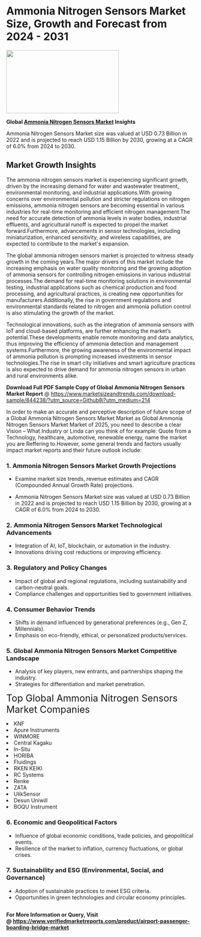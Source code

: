 <H1>Ammonia Nitrogen Sensors Market Size, Growth and Forecast from 2024 - 2031</H1><img class="aligncenter size-medium wp-image-584254" src="https://thirdeyenews.in/wp-content/uploads/2024/09/Global-Market-Research-300x168.jpeg" alt="" width="300" height="168" /><p><strong>Global&nbsp;<a href="https://www.marketsizeandtrends.com/download-sample/844238/?utm_source=Github8j?utm_medium=214">Ammonia Nitrogen Sensors Market</a> Insights</strong></p><p>Ammonia Nitrogen Sensors Market size was valued at USD 0.73 Billion in 2022 and is projected to reach USD 1.15 Billion by 2030, growing at a CAGR of 6.0% from 2024 to 2030.</p><p><h2>Market Growth Insights</h2> <p>The ammonia nitrogen sensors market is experiencing significant growth, driven by the increasing demand for water and wastewater treatment, environmental monitoring, and industrial applications.With growing concerns over environmental pollution and stricter regulations on nitrogen emissions, ammonia nitrogen sensors are becoming essential in various industries for real-time monitoring and efficient nitrogen management.The need for accurate detection of ammonia levels in water bodies, industrial effluents, and agricultural runoff is expected to propel the market forward.Furthermore, advancements in sensor technologies, including miniaturization, enhanced sensitivity, and wireless capabilities, are expected to contribute to the market's expansion.</p> <p>The global ammonia nitrogen sensors market is projected to witness steady growth in the coming years.The major drivers of this market include the increasing emphasis on water quality monitoring and the growing adoption of ammonia sensors for controlling nitrogen emissions in various industrial processes.The demand for real-time monitoring solutions in environmental testing, industrial applications such as chemical production and food processing, and agricultural practices, is creating new opportunities for manufacturers.Additionally, the rise in government regulations and environmental standards related to nitrogen and ammonia pollution control is also stimulating the growth of the market.</p> <p>Technological innovations, such as the integration of ammonia sensors with IoT and cloud-based platforms, are further enhancing the market’s potential.These developments enable remote monitoring and data analytics, thus improving the efficiency of ammonia detection and management systems.Furthermore, the growing awareness of the environmental impact of ammonia pollution is prompting increased investments in sensor technologies.The rise in smart city initiatives and smart agriculture practices is also expected to drive demand for ammonia nitrogen sensors in urban and rural environments alike.</p> <p><span class=""><strong>Download Full PDF Sample Copy of Global Ammonia Nitrogen Sensors Market Report</strong> @ <a href="https://www.marketsizeandtrends.com/download-sample/844238/?utm_source=Github8j?utm_medium=214" target="_blank">https://www.marketsizeandtrends.com/download-sample/844238/?utm_source=Github8j?utm_medium=214</a></span></p><p>In order to make an accurate and perceptive description of future scope of a Global&nbsp;Ammonia Nitrogen Sensors Market Market as Global&nbsp;Ammonia Nitrogen Sensors Market Market of 2025, you need to describe a clear Vision &ndash; What Industry or Linda can you think of for example: Quote from a Technology, healthcare, automotive, renewable energy, name the market you are Reffering to.However, some general trends and factors usually impact market reports and their future outlook include:</p><h3>1.&nbsp;<strong>Ammonia Nitrogen Sensors Market Growth Projections</strong></h3><ul><li>Examine market size trends, revenue estimates and CAGR (Compounded Annual Growth Rate) projections.</li><li><p>Ammonia Nitrogen Sensors Market size was valued at USD 0.73 Billion in 2022 and is projected to reach USD 1.15 Billion by 2030, growing at a CAGR of 6.0% from 2024 to 2030.</p></li></ul><h3>2.&nbsp;<strong>Ammonia Nitrogen Sensors Market Technological Advancements</strong></h3><ul><li>Integration of AI, IoT, blockchain, or automation in the industry.</li><li>Innovations driving cost reductions or improving efficiency.</li></ul><h3>3.&nbsp;<strong>Regulatory and Policy Changes</strong></h3><ul><li>Impact of global and regional regulations, including sustainability and carbon-neutral goals.</li><li>Compliance challenges and opportunities tied to government initiatives.</li></ul><h3>4.&nbsp;<strong>Consumer Behavior Trends</strong></h3><ul><li>Shifts in demand influenced by generational preferences (e.g., Gen Z, Millennials).</li><li>Emphasis on eco-friendly, ethical, or personalized products/services.</li></ul><h3>5.&nbsp;<strong>Global Ammonia Nitrogen Sensors Market Competitive Landscape</strong></h3><ul><li>Analysis of key players, new entrants, and partnerships shaping the industry.</li><li>Strategies for differentiation and market penetration.</li></ul><p data-pm-slice="1 1 []"><span style="color: inherit; font-family: inherit; font-size: 25px;">Top Global Ammonia Nitrogen Sensors Market Companies</span></p><div class="" data-test-id=""><p><li>KNF</li><li> Apure Instruments</li><li> WINMORE</li><li> Central Kagaku</li><li> In-Situ</li><li> HORIBA</li><li> Fluidings</li><li> RKEN KEIKI</li><li> RC Systems</li><li> Renke</li><li> ZATA</li><li> UlikSensor</li><li> Desun Uniwill</li><li> BOQU Instrument</li></p></div><h3>6.&nbsp;<strong>Economic and Geopolitical Factors</strong></h3><ul><li>Influence of global economic conditions, trade policies, and geopolitical events.</li><li>Resilience of the market to inflation, currency fluctuations, or global crises.</li></ul><h3>7.&nbsp;<strong>Sustainability and ESG (Environmental, Social, and Governance)</strong></h3><ul><li>Adoption of sustainable practices to meet ESG criteria.</li><li>Opportunities in green technologies and circular economy principles.</li></ul><h2><strong style="font-size: 14px;">For More Information or Query, Visit @&nbsp;</strong><a style="background-color: #ffffff; font-size: 14px;" href="https://www.marketsizeandtrends.com/report/ammonia-nitrogen-sensors-market/" target="_blank">https://www.verifiedmarketreports.com/product/airport-passenger-boarding-bridge-market</a></h2>